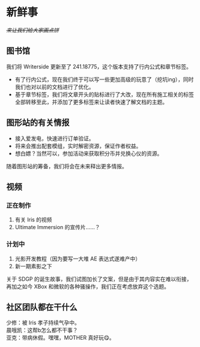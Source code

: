 # 新鲜事

<secondary-label ref="whats_new"/>

<show-structure depth="0"/>

*~~来让我们给大家画点饼~~*

## 图书馆

我们将 Writerside 更新至了 241.18775，这个版本支持了行内公式和章节标签。

- 有了行内公式，现在我们终于可以写一些更加高级的玩意了（挖坑ing），同时我们也对以前的文档进行了优化。
- 基于章节标签，我们将文章开头的贴标进行了大改，现在所有施工相关的标签全部转移至此，并添加了更多标签来让读者快速了解文档的主题。

## 图形站的有关情报

- 接入爱发电，快速进行订单验证。
- 将来会推出配套模组，实时解密资源，保证作者权益。
- 想白嫖？当然可以，参加活动来获取积分币并兑换心仪的资源。

随着图形站的筹备，我们将会在未来释出更多情报。

## 视频

### 正在制作
1. 有关 Iris 的视频
2. Ultimate Immersion 的宣传片……？

### 计划中
1. 光影开发教程（因为要写一大堆 AE 表达式遂难产中）
2. 新一期素影之下

关于 SDGP 的诞生故事，我们试图加长了文案，但是由于其内容实在难以衔接，再加之如今 XBox 和微软的各种骚操作，我们正在考虑放弃这个选题。

## 社区团队都在干什么

少修：被 Iris 孝子持续气孕中。  
晨哦凯：这帮b怎么都不干事？  
亚克：带病休假。嘿嘿，MOTHER 真好玩😋。
